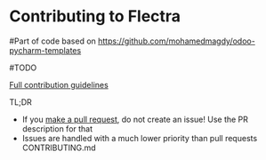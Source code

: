 Contributing to Flectra
====================
#Part of code based on https://github.com/mohamedmagdy/odoo-pycharm-templates

#TODO

[Full contribution guidelines](https://github.com/flectrahq/flectra/wiki/Contributing)

TL;DR

* If you [make a pull request](https://github.com/flectrahq/flectra/wiki/Contributing#making-pull-requests),
  do not create an issue! Use the PR description for that
* Issues are handled with a much lower priority than pull requests
CONTRIBUTING.md
